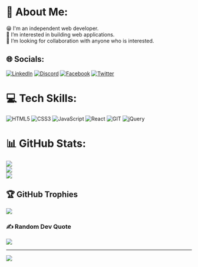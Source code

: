 # 💫 About Me:
😁 I'm an independent web developer.<br>👀 I’m interested in building web applications.<br>👋 I’m looking for collaboration with anyone who is interested.

## 🌐 Socials:
[![LinkedIn](https://img.shields.io/badge/LinkedIn-%230077B5.svg?logo=linkedin&logoColor=white)](https://linkedin.com/in/pingu-9b69a6259) [![Discord](https://img.shields.io/badge/Discord-%237289DA.svg?logo=discord&logoColor=white)](https://discord.gg/https://discord.gg/fqHJQU8egG) [![Facebook](https://img.shields.io/badge/Facebook-%231877F2.svg?logo=Facebook&logoColor=white)](https://facebook.com/pingu.101493) [![Twitter](https://img.shields.io/badge/Twitter-%231DA1F2.svg?logo=Twitter&logoColor=white)](https://twitter.com/object_vis) 

# 💻 Tech Skills:
![HTML5](https://img.shields.io/badge/html5-%23E34F26.svg?style=for-the-badge&logo=html5&logoColor=white) ![CSS3](https://img.shields.io/badge/css3-%231572B6.svg?style=for-the-badge&logo=css3&logoColor=white) ![JavaScript](https://img.shields.io/badge/javascript-%23323330.svg?style=for-the-badge&logo=javascript&logoColor=%23F7DF1E) ![React](https://img.shields.io/badge/react-%2320232a.svg?style=for-the-badge&logo=react&logoColor=%2361DAFB) ![GIT](https://img.shields.io/badge/Git-fc6d26?style=for-the-badge&logo=git&logoColor=white) ![jQuery](https://img.shields.io/badge/jquery-%230769AD.svg?style=for-the-badge&logo=jquery&logoColor=white)
# 📊 GitHub Stats:
![](https://github-readme-stats.vercel.app/api?username=freshtildeath009&theme=dark&hide_border=false&include_all_commits=false&count_private=false)<br/>
![](https://github-readme-streak-stats.herokuapp.com/?user=freshtildeath009&theme=dark&hide_border=false)<br/>
![](https://github-readme-stats.vercel.app/api/top-langs/?username=freshtildeath009&theme=dark&hide_border=false&include_all_commits=false&count_private=false&layout=compact)

## 🏆 GitHub Trophies
![](https://github-profile-trophy.vercel.app/?username=freshtildeath009&theme=apprentice&no-frame=false&no-bg=true&margin-w=4)

### ✍️ Random Dev Quote
![](https://quotes-github-readme.vercel.app/api?type=vetical&theme=dark)

---
[![](https://visitcount.itsvg.in/api?id=freshtildeath009&icon=7&color=12)](https://visitcount.itsvg.in)

<!-- Proudly created with GPRM ( https://gprm.itsvg.in ) -->
